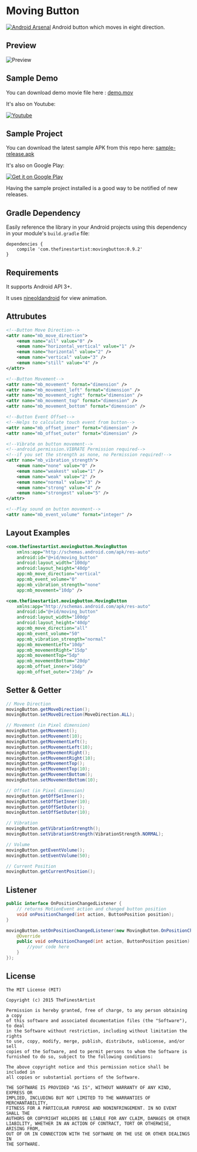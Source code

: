 # Moving Button

[![Android Arsenal](https://img.shields.io/badge/Android%20Arsenal-MovingButton-brightgreen.svg?style=flat)](https://android-arsenal.com/details/1/1537)
Android button which moves in eight direction.

## Preview

![Preview](https://github.com/thefinestartist/movingbutton/blob/master/art/preview.gif)

## Sample Demo

You can download demo movie file here : [demo.mov](https://github.com/thefinestartist/movingbutton/raw/master/art/demo.mov)

It's also on Youtube:

<a href="http://www.youtube.com/watch?v=myheMkavjzk">
  <img alt="Youtube"
       src="https://github.com/thefinestartist/movingbutton/blob/master/art/youtube.png" />
</a>

## Sample Project

You can download the latest sample APK from this repo here: [sample-release.apk](https://github.com/thefinestartist/movingbutton/raw/master/sample/sample-release.apk)

It's also on Google Play:

<a href="https://play.google.com/store/apps/details?id=com.thefinestartist.movingbutton.sample">
  <img alt="Get it on Google Play"
       src="https://developer.android.com/images/brand/en_generic_rgb_wo_60.png" />
</a>

Having the sample project installed is a good way to be notified of new releases.

## Gradle Dependency

Easily reference the library in your Android projects using this dependency in your module's `build.gradle` file:

```Gradle
dependencies {
    compile 'com.thefinestartist:movingbutton:0.9.2'
}
```

## Requirements

It supports Android API 3+.

It uses [nineoldandroid](http://nineoldandroids.com/) for view animation.

## Attrubutes

```xml
<!--Button Move Direction-->
<attr name="mb_move_direction">
    <enum name="all" value="0" />
    <enum name="horizontal_vertical" value="1" />
    <enum name="horizontal" value="2" />
    <enum name="vertical" value="3" />
    <enum name="still" value="4" />
</attr>

<!--Button Movement-->
<attr name="mb_movement" format="dimension" />
<attr name="mb_movement_left" format="dimension" />
<attr name="mb_movement_right" format="dimension" />
<attr name="mb_movement_top" format="dimension" />
<attr name="mb_movement_bottom" format="dimension" />

<!--Button Event Offset-->
<!--Helps to calculate touch event from button-->
<attr name="mb_offset_inner" format="dimension" />
<attr name="mb_offset_outer" format="dimension" />

<!--Vibrate on button movement-->
<!--android.permission.VIBRATE Permission required-->
<!--if you set the strength as none, no Permission required!-->
<attr name="mb_vibration_strength">
    <enum name="none" value="0" />
    <enum name="weakest" value="1" />
    <enum name="weak" value="2" />
    <enum name="normal" value="3" />
    <enum name="strong" value="4" />
    <enum name="strongest" value="5" />
</attr>

<!--Play sound on button movement-->
<attr name="mb_event_volume" format="integer" />
```

## Layout Examples

```xml
<com.thefinestartist.movingbutton.MovingButton
    xmlns:app="http://schemas.android.com/apk/res-auto"
    android:id="@+id/moving_button"
    android:layout_width="100dp"
    android:layout_height="40dp"
    app:mb_move_direction="vertical"
    app:mb_event_volume="0"
    app:mb_vibration_strength="none"
    app:mb_movement="10dp" />

<com.thefinestartist.movingbutton.MovingButton
    xmlns:app="http://schemas.android.com/apk/res-auto"
    android:id="@+id/moving_button"
    android:layout_width="100dp"
    android:layout_height="40dp"
    app:mb_move_direction="all"
    app:mb_event_volume="50"
    app:mb_vibration_strength="normal"
    app:mb_movementLeft="10dp"
    app:mb_movementRight="15dp"
    app:mb_movementTop="5dp"
    app:mb_movementBottom="20dp"
    app:mb_offset_inner="16dp"
    app:mb_offset_outer="23dp" />
```

## Setter & Getter

```java
// Move Direction
movingButton.getMoveDirection();
movingButton.setMoveDirection(MoveDirection.ALL);

// Movement (in Pixel dimension)
movingButton.getMovement();
movingButton.setMovement(10);
movingButton.getMovementLeft();
movingButton.setMovementLeft(10);
movingButton.getMovementRight();
movingButton.setMovementRight(10);
movingButton.getMovementTop();
movingButton.setMovementTop(10);
movingButton.getMovementBottom();
movingButton.setMovementBottom(10);

// Offset (in Pixel dimension)
movingButton.getOffSetInner();
movingButton.setOffSetInner(10);
movingButton.getOffSetOuter();
movingButton.setOffSetOuter(10);

// Vibration
movingButton.getVibrationStrength();
movingButton.setVibrationStrength(VibrationStrength.NORMAL);

// Volume
movingButton.getEventVolume();
movingButton.setEventVolume(50);

// Current Position
movingButton.getCurrentPosition();
```

## Listener

```java
public interface OnPositionChangedListener {
    // returns MotionEvent action and changed button position
    void onPositionChanged(int action, ButtonPosition position);
}

movingButton.setOnPositionChangedListener(new MovingButton.OnPositionChangedListener() {
    @Override
    public void onPositionChanged(int action, ButtonPosition position) {
        //your code here
    }
});
```

## License

```
The MIT License (MIT)

Copyright (c) 2015 TheFinestArtist

Permission is hereby granted, free of charge, to any person obtaining a copy
of this software and associated documentation files (the "Software"), to deal
in the Software without restriction, including without limitation the rights
to use, copy, modify, merge, publish, distribute, sublicense, and/or sell
copies of the Software, and to permit persons to whom the Software is
furnished to do so, subject to the following conditions:

The above copyright notice and this permission notice shall be included in
all copies or substantial portions of the Software.

THE SOFTWARE IS PROVIDED "AS IS", WITHOUT WARRANTY OF ANY KIND, EXPRESS OR
IMPLIED, INCLUDING BUT NOT LIMITED TO THE WARRANTIES OF MERCHANTABILITY,
FITNESS FOR A PARTICULAR PURPOSE AND NONINFRINGEMENT. IN NO EVENT SHALL THE
AUTHORS OR COPYRIGHT HOLDERS BE LIABLE FOR ANY CLAIM, DAMAGES OR OTHER
LIABILITY, WHETHER IN AN ACTION OF CONTRACT, TORT OR OTHERWISE, ARISING FROM,
OUT OF OR IN CONNECTION WITH THE SOFTWARE OR THE USE OR OTHER DEALINGS IN
THE SOFTWARE.
```